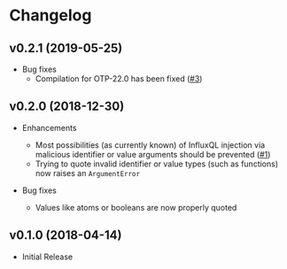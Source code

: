 # Changelog

## v0.2.1 (2019-05-25)

- Bug fixes
    - Compilation for OTP-22.0 has been fixed ([#3](https://github.com/mneudert/influxql/pull/3))

## v0.2.0 (2018-12-30)

- Enhancements
    - Most possibilities (as currently known) of InfluxQL injection via malicious identifier or value arguments should be prevented ([#1](https://github.com/mneudert/influxql/pull/1))
    - Trying to quote invalid identifier or value types (such as functions) now raises an `ArgumentError`

- Bug fixes
    - Values like atoms or booleans are now properly quoted

## v0.1.0 (2018-04-14)

- Initial Release
